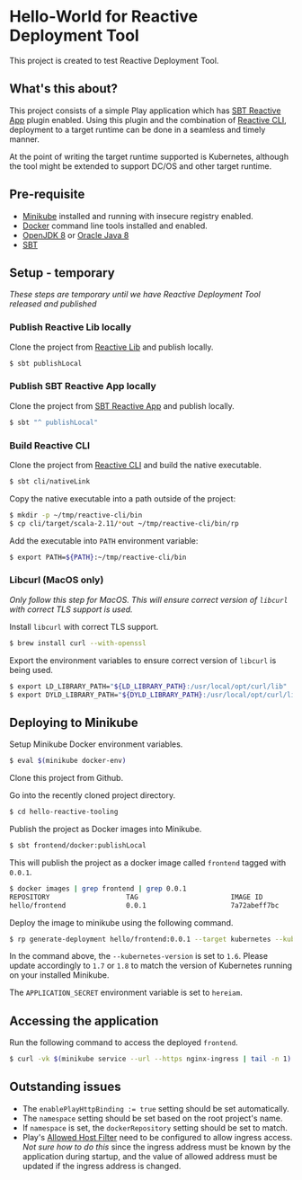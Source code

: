 # Hello-World for Reactive Deployment Tool

This project is created to test Reactive Deployment Tool.

## What's this about?

This project consists of a simple Play application which has [SBT Reactive App](TODO) plugin enabled. Using this plugin and the combination of [Reactive CLI](TODO), deployment to a target runtime can be done in a seamless and timely manner.

At the point of writing the target runtime supported is Kubernetes, although the tool might be extended to support DC/OS and other target runtime.

## Pre-requisite

* [Minikube](TODO) installed and running with insecure registry enabled.
* [Docker](TODO) command line tools installed and enabled.
* [OpenJDK 8](TODO) or [Oracle Java 8](TODO)
* [SBT](TODO)

## Setup - temporary

_These steps are temporary until we have Reactive Deployment Tool released and published_

### Publish Reactive Lib locally

Clone the project from [Reactive Lib](TODO) and publish locally.

```bash
$ sbt publishLocal
```

### Publish SBT Reactive App locally

Clone the project from [SBT Reactive App](TODO) and publish locally.

```bash
$ sbt "^ publishLocal"
```

### Build Reactive CLI

Clone the project from [Reactive CLI](TODO) and build the native executable.

```bash
$ sbt cli/nativeLink
```

Copy the native executable into a path outside of the project:

```bash
$ mkdir -p ~/tmp/reactive-cli/bin
$ cp cli/target/scala-2.11/*out ~/tmp/reactive-cli/bin/rp
```

Add the executable into `PATH` environment variable:

```bash
$ export PATH=${PATH}:~/tmp/reactive-cli/bin
```

### Libcurl (MacOS only)

_Only follow this step for MacOS. This will ensure correct version of `libcurl` with correct TLS support is used._

Install `libcurl` with correct TLS support.

```bash
$ brew install curl --with-openssl
```

Export the environment variables to ensure correct version of `libcurl` is being used.

```bash
$ export LD_LIBRARY_PATH="${LD_LIBRARY_PATH}:/usr/local/opt/curl/lib"
$ export DYLD_LIBRARY_PATH="${DYLD_LIBRARY_PATH}:/usr/local/opt/curl/lib"
```

## Deploying to Minikube

Setup Minikube Docker environment variables.

```bash
$ eval $(minikube docker-env)
```

Clone this project from Github.

Go into the recently cloned project directory.

```bash
$ cd hello-reactive-tooling
```

Publish the project as Docker images into Minikube.

```bash
$ sbt frontend/docker:publishLocal
```

This will publish the project as a docker image called `frontend` tagged with `0.0.1`.

```bash
$ docker images | grep frontend | grep 0.0.1
REPOSITORY                   TAG                       IMAGE ID            CREATED             SIZE
hello/frontend               0.0.1                     7a72abeff7bc        2 minutes ago       166MB
```

Deploy the image to minikube using the following command.

```bash
$ rp generate-deployment hello/frontend:0.0.1 --target kubernetes --kubernetes-version 1.6 --env APPLICATION_SECRET=hereiam | kubectl apply -f -
```

In the command above, the `--kubernetes-version` is set to `1.6`. Please update accordingly to `1.7` or `1.8` to match the version of Kubernetes running on your installed Minikube.

The `APPLICATION_SECRET` environment variable is set to `hereiam`.

## Accessing the application

Run the following command to access the deployed `frontend`.

```bash
$ curl -vk $(minikube service --url --https nginx-ingress | tail -n 1)
```

## Outstanding issues

* The `enablePlayHttpBinding := true` setting should be set automatically.
* The `namespace` setting should be set based on the root project's name.
* If `namespace` is set, the `dockerRepository` setting should be set to match.
* Play's [Allowed Host Filter](https://www.playframework.com/documentation/2.6.x/AllowedHostsFilter) need to be configured to allow ingress access. _Not sure how to do this_ since the ingress address must be known by the application during startup, and the value of allowed address must be updated if the ingress address is changed.

##
